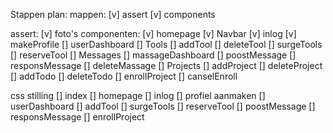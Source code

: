 


Stappen plan:
mappen:
    [v] assert
    [v] components

assert:
    [v] foto's
componenten:
    [v] homepage
    [v] Navbar
    [v] inlog
    [v] makeProfile
    [] userDashboard 
    [] Tools
        [] addTool
        [] deleteTool
        [] surgeTools
        [] reserveTool
    [] Messages
        [] massageDashboard
        [] poostMessage
        [] responsMessage
        [] deleteMassage
    [] Projects
        [] addProject
        [] deleteProject
        [] addTodo
        [] deleteTodo
        [] enrollProject
        [] canselEnroll
        

css stilling
    [] index
    [] homepage
    [] inlog
    [] profiel aanmaken
    [] userDashboard
    [] addTool
    [] surgeTools
        [] reserveTool
    [] poostMessage
        [] responsMessage
    [] enrollProject
    
















